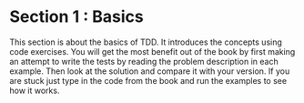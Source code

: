 # Section 1 : Basics #

This section is about the basics of TDD. It introduces the concepts using code exercises. You will get the most benefit out of the book by first making an attempt to write the tests by reading the problem description in each example. Then look at the solution and compare it with your version. If you are stuck just type in the code from the book and run the examples to see how it works.
